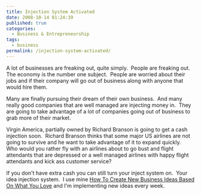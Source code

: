 ```yaml
---
title: Injection System Activated
date: 2008-10-14 01:24:39
published: true
categories:
  - Business & Entrepreneurship
tags:
  - business
permalink: /injection-system-activated/
---
```

A lot of businesses are freaking out, quite simply.  People are freaking out.  The economy is the number one subject.  People are worried about their jobs and if their company will go out of business along with anyone that would hire them.

Many are finally pursuing their dream of their own business.  And many really good companies that are well managed are injecting money in.  They are going to take advantage of a lot of companies going out of business to grab more of their market.

Virgin America, partially owned by Richard Branson is going to get a cash injection soon.  Richard Branson thinks that some major US airlines are not going to survive and he want to take advantage of it to expand quickly.  Who would you rather fly with an airlines about to go bust and flight attendants that are depressed or a well managed airlines with happy flight attendants and kick ass customer service?

If you don't have extra cash you can still turn your inject system on.  Your idea injection system.  I use mine [How To Create New Business Ideas Based On What You Love](/business-ideas) and I'm implementing new ideas every week.